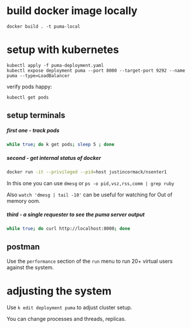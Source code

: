# build docker image locally

```
docker build . -t puma-local
```

# setup with kubernetes

```
kubectl apply -f puma-deployment.yaml
kubectl expose deployment puma --port 8000 --target-port 9292 --name puma --type=LoadBalancer
```

verify pods happy:

```
kubectl get pods
```

## setup terminals

##### first one - track pods

```sh
while true; do k get pods; sleep 5 ; done
```

##### second - get internal status of docker

```sh
docker run -it --privileged --pid=host justincormack/nsenter1
```

In this one you can use `dmesg` or `ps -o pid,vsz,rss,comm | grep ruby`

Also `watch 'dmesg | tail -10'` can be useful for watching for Out of memory oom.

##### third - a single requester to see the puma server output

```sh
while true; do curl http://localhost:8000; done
```

## postman

Use the `performance` section of the `run` menu to run 20+ virtual users against the
system.

# adjusting the system

Use `k edit deployment puma` to adjust cluster setup.

You can change processes and threads, replicas.